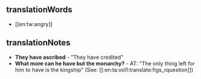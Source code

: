 ## translationWords

* [[en:tw:angry]]

## translationNotes

* **They have ascribed** - "They have credited"
* **What more can he have but the monarchy?** - AT: "The only thing left for him to have is the kingship" (See: [[:en:ta:vol1:translate:figs_rquestion]])
